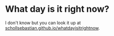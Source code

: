 # What day is it right now?

I don't know but you can look it up at [schollsebastian.github.io/whatdayisitrightnow](https://schollsebastian.github.io/whatdayisitrightnow/).
